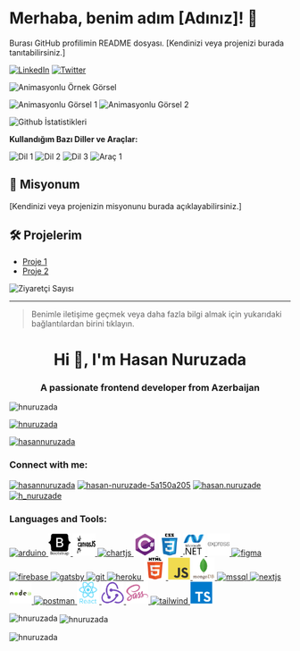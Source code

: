 <!-- Başlık -->
# Merhaba, benim adım [Adınız]! 👋

<!-- Açıklama -->
Burası GitHub profilimin README dosyası. [Kendinizi veya projenizi burada tanıtabilirsiniz.]

<!-- Sosyal medya ikonları -->
[![LinkedIn](https://img.shields.io/badge/-LinkedIn-blue?style=flat-square&logo=linkedin&logoColor=white)](https://www.linkedin.com/in/[kullanıcı-adınız]/)
[![Twitter](https://img.shields.io/badge/-Twitter-blue?style=flat-square&logo=twitter&logoColor=white)](https://twitter.com/[kullanıcı-adınız])

<!-- Görseller -->
![Animasyonlu Örnek Görsel](https://example.com/image.gif)

<!-- Animasyonlu Görseller -->
![Animasyonlu Görsel 1](https://example.com/animation1.gif)
![Animasyonlu Görsel 2](https://example.com/animation2.gif)

<!-- İstatistikler -->
![Github İstatistikleri](https://github-readme-stats.vercel.app/api?username=[kullanıcı-adınız]&show_icons=true)

<!-- Diller ve Araçlar -->
**Kullandığım Bazı Diller ve Araçlar:**

![Dil 1](https://img.shields.io/badge/-Dil1-333333?style=flat&logo=dil1&logoColor=white)
![Dil 2](https://img.shields.io/badge/-Dil2-333333?style=flat&logo=dil2&logoColor=white)
![Dil 3](https://img.shields.io/badge/-Dil3-333333?style=flat&logo=dil3&logoColor=white)
![Araç 1](https://img.shields.io/badge/-Araç1-333333?style=flat&logo=araç1&logoColor=white)

<!-- Misyon -->
## 🚀 Misyonum

[Kendinizi veya projenizin misyonunu burada açıklayabilirsiniz.]

<!-- Projeler -->
## 🛠️ Projelerim

- [Proje 1](https://github.com/[kullanıcı-adınız]/proje1)
- [Proje 2](https://github.com/[kullanıcı-adınız]/proje2)

<!-- Ziyaretçi Sayacı -->
![Ziyaretçi Sayısı](https://visitor-badge.laobi.icu/badge?page_id=[kullanıcı-adınız].[kullanıcı-adınız])

<!-- Footer -->
***

> Benimle iletişime geçmek veya daha fazla bilgi almak için yukarıdaki bağlantılardan birini tıklayın.


<h1 align="center">Hi 👋, I'm Hasan Nuruzada</h1>
<h3 align="center">A passionate frontend developer from Azerbaijan</h3>

<p align="left"> <img src="https://komarev.com/ghpvc/?username=hnuruzada&label=Profile%20views&color=0e75b6&style=flat" alt="hnuruzada" /> </p>

<p align="left"> <a href="https://github.com/ryo-ma/github-profile-trophy"><img src="https://github-profile-trophy.vercel.app/?username=hnuruzada" alt="hnuruzada" /></a> </p>

<p align="left"> <a href="https://twitter.com/hasannuruzada" target="blank"><img src="https://img.shields.io/twitter/follow/hasannuruzada?logo=twitter&style=for-the-badge" alt="hasannuruzada" /></a> </p>

<h3 align="left">Connect with me:</h3>
<p align="left">
<a href="https://twitter.com/hasannuruzada" target="blank"><img align="center" src="https://raw.githubusercontent.com/rahuldkjain/github-profile-readme-generator/master/src/images/icons/Social/twitter.svg" alt="hasannuruzada" height="30" width="40" /></a>
<a href="https://linkedin.com/in/hasan-nuruzade-5a150a205" target="blank"><img align="center" src="https://raw.githubusercontent.com/rahuldkjain/github-profile-readme-generator/master/src/images/icons/Social/linked-in-alt.svg" alt="hasan-nuruzade-5a150a205" height="30" width="40" /></a>
<a href="https://fb.com/hasan.nuruzade" target="blank"><img align="center" src="https://raw.githubusercontent.com/rahuldkjain/github-profile-readme-generator/master/src/images/icons/Social/facebook.svg" alt="hasan.nuruzade" height="30" width="40" /></a>
<a href="https://instagram.com/h_nuruzade" target="blank"><img align="center" src="https://raw.githubusercontent.com/rahuldkjain/github-profile-readme-generator/master/src/images/icons/Social/instagram.svg" alt="h_nuruzade" height="30" width="40" /></a>
</p>

<h3 align="left">Languages and Tools:</h3>
<p align="left"> <a href="https://www.arduino.cc/" target="_blank" rel="noreferrer"> <img src="https://cdn.worldvectorlogo.com/logos/arduino-1.svg" alt="arduino" width="40" height="40"/> </a> <a href="https://getbootstrap.com" target="_blank" rel="noreferrer"> <img src="https://raw.githubusercontent.com/devicons/devicon/master/icons/bootstrap/bootstrap-plain-wordmark.svg" alt="bootstrap" width="40" height="40"/> </a> <a href="https://canvasjs.com" target="_blank" rel="noreferrer"> <img src="https://raw.githubusercontent.com/Hardik0307/Hardik0307/master/assets/canvasjs-charts.svg" alt="canvasjs" width="40" height="40"/> </a> <a href="https://www.chartjs.org" target="_blank" rel="noreferrer"> <img src="https://www.chartjs.org/media/logo-title.svg" alt="chartjs" width="40" height="40"/> </a> <a href="https://www.w3schools.com/cs/" target="_blank" rel="noreferrer"> <img src="https://raw.githubusercontent.com/devicons/devicon/master/icons/csharp/csharp-original.svg" alt="csharp" width="40" height="40"/> </a> <a href="https://www.w3schools.com/css/" target="_blank" rel="noreferrer"> <img src="https://raw.githubusercontent.com/devicons/devicon/master/icons/css3/css3-original-wordmark.svg" alt="css3" width="40" height="40"/> </a> <a href="https://dotnet.microsoft.com/" target="_blank" rel="noreferrer"> <img src="https://raw.githubusercontent.com/devicons/devicon/master/icons/dot-net/dot-net-original-wordmark.svg" alt="dotnet" width="40" height="40"/> </a> <a href="https://expressjs.com" target="_blank" rel="noreferrer"> <img src="https://raw.githubusercontent.com/devicons/devicon/master/icons/express/express-original-wordmark.svg" alt="express" width="40" height="40"/> </a> <a href="https://www.figma.com/" target="_blank" rel="noreferrer"> <img src="https://www.vectorlogo.zone/logos/figma/figma-icon.svg" alt="figma" width="40" height="40"/> </a> <a href="https://firebase.google.com/" target="_blank" rel="noreferrer"> <img src="https://www.vectorlogo.zone/logos/firebase/firebase-icon.svg" alt="firebase" width="40" height="40"/> </a> <a href="https://www.gatsbyjs.com/" target="_blank" rel="noreferrer"> <img src="https://www.vectorlogo.zone/logos/gatsbyjs/gatsbyjs-icon.svg" alt="gatsby" width="40" height="40"/> </a> <a href="https://git-scm.com/" target="_blank" rel="noreferrer"> <img src="https://www.vectorlogo.zone/logos/git-scm/git-scm-icon.svg" alt="git" width="40" height="40"/> </a> <a href="https://heroku.com" target="_blank" rel="noreferrer"> <img src="https://www.vectorlogo.zone/logos/heroku/heroku-icon.svg" alt="heroku" width="40" height="40"/> </a> <a href="https://www.w3.org/html/" target="_blank" rel="noreferrer"> <img src="https://raw.githubusercontent.com/devicons/devicon/master/icons/html5/html5-original-wordmark.svg" alt="html5" width="40" height="40"/> </a> <a href="https://developer.mozilla.org/en-US/docs/Web/JavaScript" target="_blank" rel="noreferrer"> <img src="https://raw.githubusercontent.com/devicons/devicon/master/icons/javascript/javascript-original.svg" alt="javascript" width="40" height="40"/> </a> <a href="https://www.mongodb.com/" target="_blank" rel="noreferrer"> <img src="https://raw.githubusercontent.com/devicons/devicon/master/icons/mongodb/mongodb-original-wordmark.svg" alt="mongodb" width="40" height="40"/> </a> <a href="https://www.microsoft.com/en-us/sql-server" target="_blank" rel="noreferrer"> <img src="https://www.svgrepo.com/show/303229/microsoft-sql-server-logo.svg" alt="mssql" width="40" height="40"/> </a> <a href="https://nextjs.org/" target="_blank" rel="noreferrer"> <img src="https://cdn.worldvectorlogo.com/logos/nextjs-2.svg" alt="nextjs" width="40" height="40"/> </a> <a href="https://nodejs.org" target="_blank" rel="noreferrer"> <img src="https://raw.githubusercontent.com/devicons/devicon/master/icons/nodejs/nodejs-original-wordmark.svg" alt="nodejs" width="40" height="40"/> </a> <a href="https://postman.com" target="_blank" rel="noreferrer"> <img src="https://www.vectorlogo.zone/logos/getpostman/getpostman-icon.svg" alt="postman" width="40" height="40"/> </a> <a href="https://reactjs.org/" target="_blank" rel="noreferrer"> <img src="https://raw.githubusercontent.com/devicons/devicon/master/icons/react/react-original-wordmark.svg" alt="react" width="40" height="40"/> </a> <a href="https://redux.js.org" target="_blank" rel="noreferrer"> <img src="https://raw.githubusercontent.com/devicons/devicon/master/icons/redux/redux-original.svg" alt="redux" width="40" height="40"/> </a> <a href="https://sass-lang.com" target="_blank" rel="noreferrer"> <img src="https://raw.githubusercontent.com/devicons/devicon/master/icons/sass/sass-original.svg" alt="sass" width="40" height="40"/> </a> <a href="https://tailwindcss.com/" target="_blank" rel="noreferrer"> <img src="https://www.vectorlogo.zone/logos/tailwindcss/tailwindcss-icon.svg" alt="tailwind" width="40" height="40"/> </a> <a href="https://www.typescriptlang.org/" target="_blank" rel="noreferrer"> <img src="https://raw.githubusercontent.com/devicons/devicon/master/icons/typescript/typescript-original.svg" alt="typescript" width="40" height="40"/> </a> </p>

<p><img align="left" src="https://github-readme-stats.vercel.app/api/top-langs?username=hnuruzada&show_icons=true&locale=en&layout=compact" alt="hnuruzada" /></p>

<p>&nbsp;<img align="center" src="https://github-readme-stats.vercel.app/api?username=hnuruzada&show_icons=true&locale=en" alt="hnuruzada" /></p>

<p><img align="center" src="https://github-readme-streak-stats.herokuapp.com/?user=hnuruzada&" alt="hnuruzada" /></p>


